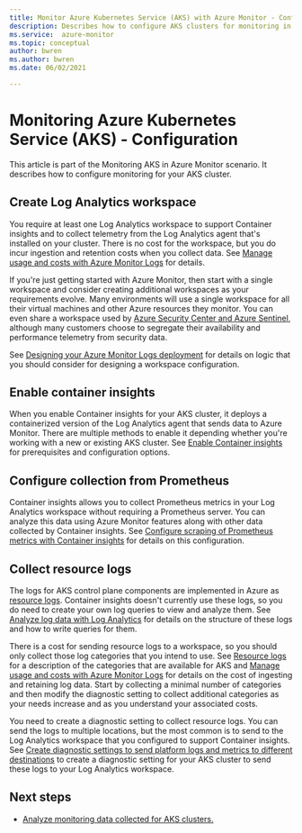 ```yaml
---
title: Monitor Azure Kubernetes Service (AKS) with Azure Monitor - Configure
description: Describes how to configure AKS clusters for monitoring in Azure Monitor.
ms.service:  azure-monitor
ms.topic: conceptual
author: bwren
ms.author: bwren
ms.date: 06/02/2021

---
```


# Monitoring Azure Kubernetes Service (AKS) - Configuration
This article is part of the Monitoring AKS in Azure Monitor scenario. It describes how to configure monitoring for your AKS cluster.
## Create Log Analytics workspace
You require at least one Log Analytics workspace to support Container insights and to collect telemetry from the Log Analytics agent that's installed on your cluster. There is no cost for the workspace, but you do incur ingestion and retention costs when you collect data. See [Manage usage and costs with Azure Monitor Logs](../logs/manage-cost-storage.md) for details.

If you're just getting started with Azure Monitor, then start with a single workspace and consider creating additional workspaces as your requirements evolve. Many environments will use a single workspace for all their virtual machines and other Azure resources they monitor. You can even share a workspace used by [Azure Security Center and Azure Sentinel](../vm/monitor-virtual-machine-security.md), although many customers choose to segregate their availability and performance telemetry from security data. 

See [Designing your Azure Monitor Logs deployment](../logs/design-logs-deployment.md) for details on logic that you should consider for designing a workspace configuration.

## Enable container insights
When you enable Container insights for your AKS cluster, it deploys a containerized version of the Log Analytics agent that sends data to Azure Monitor. There are multiple methods to enable it depending whether you're working with a new or existing AKS cluster. See [Enable Container insights](container-insights-onboard.md) for prerequisites and configuration options.


## Configure collection from Prometheus
Container insights allows you to collect Prometheus metrics in your Log Analytics workspace without requiring a Prometheus server. You can analyze this data using Azure Monitor features along with other data collected by Container insights. See [Configure scraping of Prometheus metrics with Container insights](container-insights-prometheus-integration.md) for details on this configuration.


## Collect resource logs
The logs for AKS control plane components are implemented in Azure as [resource logs](../essentials/resource-logs.md). Container insights doesn't currently use these logs, so you do need to create your own log queries to view and analyze them. See [Analyze log data with Log Analytics](monitor-aks-analyze.md#analyze-log-data-with-log-analytics) for details on the structure of these logs and how to write queries for them.

There is a cost for sending resource logs to a workspace, so you should only collect those log categories that you intend to use. See [Resource logs](../../aks/monitor-aks-reference.md#resource-logs) for a description of the categories that are available for AKS and [Manage usage and costs with Azure Monitor Logs](../logs/manage-cost-storage.md) for details on the cost of ingesting and retaining log data. Start by collecting a minimal number of categories and then modify the diagnostic setting to collect additional categories as your needs increase and as you understand your associated costs.

You need to create a diagnostic setting to collect resource logs. You can send the logs to multiple locations, but the most common is to send to the Log Analytics workspace that you configured to support Container insights. See [Create diagnostic settings to send platform logs and metrics to different destinations](../essentials/diagnostic-settings.md) to create a diagnostic setting for your AKS cluster to send these logs to your Log Analytics workspace. 

## Next steps

* [Analyze monitoring data collected for AKS clusters.](monitor-aks-analyze.md)
